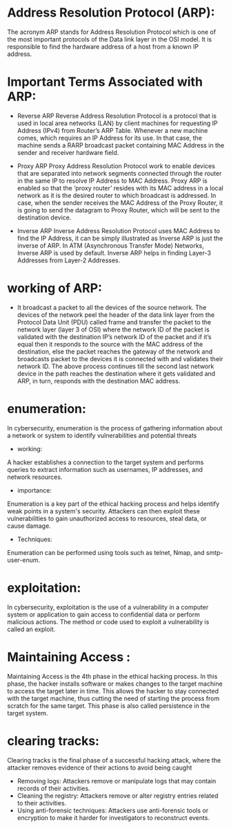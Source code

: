 # Address Resolution Protocol (ARP):

The acronym ARP stands for Address Resolution Protocol which is one of the most important protocols of the Data link layer in the OSI model. It is responsible to find the hardware address of a host from a known IP address.

# Important Terms Associated with ARP:
* Reverse ARP
Reverse Address Resolution Protocol is a protocol that is used in local area networks (LAN) by client machines for requesting IP Address (IPv4) from Router’s ARP Table. Whenever a new machine comes, which requires an IP Address for its use. In that case, the machine sends a RARP broadcast packet containing MAC Address in the sender and receiver hardware field.

* Proxy ARP
Proxy Address Resolution Protocol work to enable devices that are separated into network segments connected through the router in the same IP to resolve IP Address to MAC Address. Proxy ARP is enabled so that the ‘proxy router’ resides with its MAC address in a local network as it is the desired router to which broadcast is addressed. In case, when the sender receives the MAC Address of the Proxy Router, it is going to send the datagram to Proxy Router, which will be sent to the destination device.

* Inverse ARP
Inverse Address Resolution Protocol uses MAC Address to find the IP Address, it can be simply illustrated as Inverse ARP is just the inverse of ARP. In ATM (Asynchronous Transfer Mode) Networks, Inverse ARP is used by default. Inverse ARP helps in finding Layer-3 Addresses from Layer-2 Addresses.

# working of ARP:

* It broadcast a packet to all the devices of the source network. The devices of the network peel the header of the data link layer from the Protocol Data Unit (PDU) called frame and transfer the packet to the network layer (layer 3 of OSI) where the network ID of the packet is validated with the destination IP’s network ID of the packet and if it’s equal then it responds to the source with the MAC address of the destination, else the packet reaches the gateway of the network and broadcasts packet to the devices it is connected with and validates their network ID. The above process continues till the second last network device in the path reaches the destination where it gets validated and ARP, in turn, responds with the destination MAC address.

# enumeration:

In cybersecurity, enumeration is the process of gathering information about a network or system to identify vulnerabilities and potential threats

*  working:

A hacker establishes a connection to the target system and performs queries to extract information such as usernames, IP addresses, and network resources. 

 * importance:

Enumeration is a key part of the ethical hacking process and helps identify weak points in a system's security. Attackers can then exploit these vulnerabilities to gain unauthorized access to resources, steal data, or cause damage. 

* Techniques:

Enumeration can be performed using tools such as telnet, Nmap, and smtp-user-enum. 

# exploitation:

In cybersecurity, exploitation is the use of a vulnerability in a computer system or application to gain access to confidential data or perform malicious actions. The method or code used to exploit a vulnerability is called an exploit. 

# Maintaining Access :

Maintaining Access is the 4th phase in the ethical hacking process. In this phase, the hacker installs software or makes changes to the target machine to access the target later in time. This allows the hacker to stay connected with the target machine, thus cutting the need of starting the process from scratch for the same target. This phase is also called persistence in the target system.

# clearing tracks:

Clearing tracks is the final phase of a successful hacking attack, where the attacker removes evidence of their actions to avoid being caught

* Removing logs: Attackers remove or manipulate logs that may contain records of their activities. 
* Cleaning the registry: Attackers remove or alter registry entries related to their activities. 
* Using anti-forensic techniques: Attackers use anti-forensic tools or encryption to make it harder for investigators to reconstruct events. 



